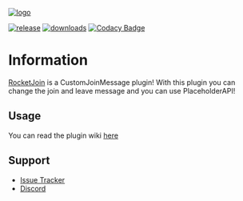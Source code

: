 [![logo]][spigot]

[![release]][releaseLink] [![downloads]][spigot] [![Codacy Badge](https://app.codacy.com/project/badge/Grade/eace45ea8bac439bb66e81ace3465c71)](https://www.codacy.com/gh/Lorenzo0111/RocketJoin/dashboard?utm_source=github.com&amp;utm_medium=referral&amp;utm_content=Lorenzo0111/RocketJoin&amp;utm_campaign=Badge_Grade)

# Information 
[RocketJoin][spigot] is a CustomJoinMessage plugin!
With this plugin you can change the join and leave message and you can use PlaceholderAPI!

## Usage

You can read the plugin wiki [here](https://docs.rocketplugins.space/rocketjoin/starting)

## Support
- [Issue Tracker][issues]
- [Discord][discord]

[release]: https://img.shields.io/github/v/release/Lorenzo0111/RocketJoin
[releaseLink]: https://github.com/Lorenzo0111/RocketJoin/releases/latest

[issues]: https://github.com/Lorenzo0111/RocketJoin/issues

[discord]: https://bit.ly/RocketServer_DS
[spigot]: https://www.spigotmc.org/resources/rocketjoin-custom-join-message.82520/

[logo]: https://i.ibb.co/FYJFSDN/Rocket-Join-Banner.png

[downloads]: http://badge.henrya.org/spigotbukkit/downloads?spigot=82520
